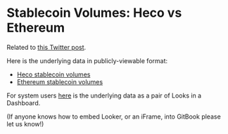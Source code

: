 # Stablecoin Volumes: Heco vs Ethereum

Related to [this Twitter post](https://twitter.com/ChainArgos/status/1749256253996720516).

Here is the underlying data in publicly-viewable format:
- [Heco stablecoin volumes](https://dashargos.chainargos.com/embed/public/b3ZCHksJF9vCt5RDSRjyydhPzHgX5vrt)
- [Ethereum stablecoin volumes](https://dashargos.chainargos.com/embed/public/JtQhGDHtB9dWVJY4WwytN9VjhJwVdct6)

For system users [here](https://dashargos.chainargos.com/dashboards/83) is the underlying data as a pair of Looks in a Dashboard.

(If anyone knows how to embed Looker, or an iFrame, into GitBook please let us know!)
